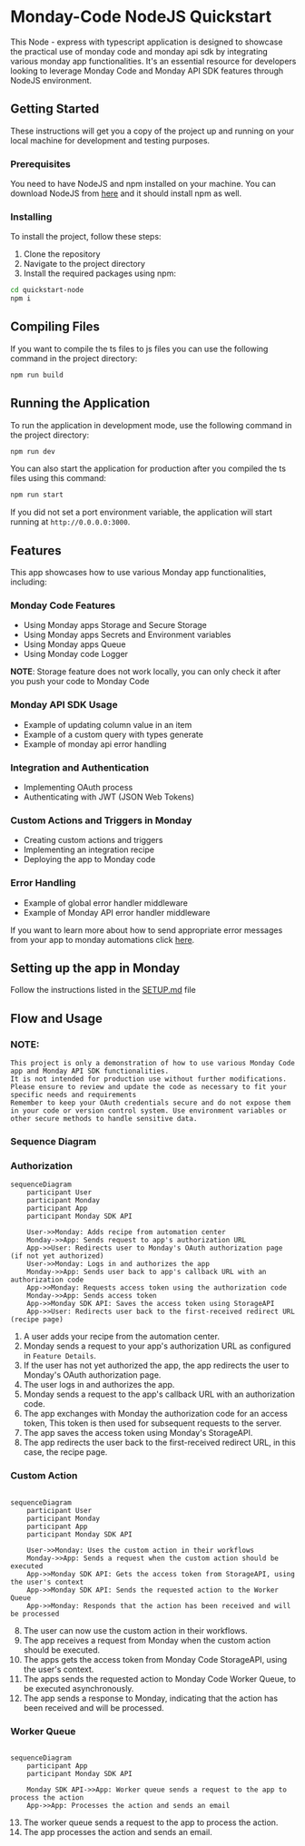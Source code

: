 # Monday-Code NodeJS Quickstart

This Node - express with typescript application is designed to showcase the practical use of monday code and monday api
sdk by
integrating various monday app functionalities.
It's an essential resource for developers looking to leverage Monday Code and Monday API SDK features through NodeJS
environment.

## Getting Started

These instructions will get you a copy of the project up and running on your local machine for development and testing
purposes.

### Prerequisites

You need to have NodeJS and npm installed on your machine.
You can download NodeJS from [here](https://nodejs.org/en/download/package-manager) and it should install npm as well.

### Installing

To install the project, follow these steps:

1. Clone the repository
2. Navigate to the project directory
3. Install the required packages using npm:

```bash
cd quickstart-node
npm i
```

## Compiling Files

If you want to compile the ts files to js files you can use the following command in the project directory:

```bash
npm run build
```

## Running the Application

To run the application in development mode, use the following command in the project directory:

```bash
npm run dev
```

You can also start the application for production after you compiled the ts files using this command:

```bash
npm run start
```

If you did not set a port environment variable, the application will start running at `http://0.0.0.0:3000`.

## Features

This app showcases how to use various Monday app functionalities, including:

### Monday Code Features

* Using Monday apps Storage and Secure Storage
* Using Monday apps Secrets and Environment variables
* Using Monday apps Queue
* Using Monday code Logger

**NOTE**: Storage feature does not work locally, you can only check it after you push your code to Monday Code

### Monday API SDK Usage

* Example of updating column value in an item
* Example of a custom query with types generate
* Example of monday api error handling

### Integration and Authentication

* Implementing OAuth process
* Authenticating with JWT (JSON Web Tokens)

### Custom Actions and Triggers in Monday

* Creating custom actions and triggers
* Implementing an integration recipe
* Deploying the app to Monday code

### Error Handling

* Example of global error handler middleware
* Example of Monday API error handler middleware

If you want to learn more about how to send appropriate error messages from your app to monday automations
click [here](https://developer.monday.com/apps/docs/error-handling).

## Setting up the app in Monday

Follow the instructions listed in the [SETUP.md](SETUP.md) file

## Flow and Usage

### NOTE:

    This project is only a demonstration of how to use various Monday Code app and Monday API SDK functionalities.
    It is not intended for production use without further modifications.
    Please ensure to review and update the code as necessary to fit your specific needs and requirements
    Remember to keep your OAuth credentials secure and do not expose them in your code or version control system. Use environment variables or other secure methods to handle sensitive data.

### Sequence Diagram

### Authorization

```mermaid
sequenceDiagram
    participant User
    participant Monday
    participant App
    participant Monday SDK API

    User->>Monday: Adds recipe from automation center
    Monday->>App: Sends request to app's authorization URL
    App->>User: Redirects user to Monday's OAuth authorization page (if not yet authorized)
    User->>Monday: Logs in and authorizes the app
    Monday->>App: Sends user back to app's callback URL with an authorization code
    App->>Monday: Requests access token using the authorization code
    Monday->>App: Sends access token
    App->>Monday SDK API: Saves the access token using StorageAPI
    App->>User: Redirects user back to the first-received redirect URL (recipe page)
```

1. A user adds your recipe from the automation center.
2. Monday sends a request to your app's authorization URL as configured in `Feature Details`.
3. If the user has not yet authorized the app, the app redirects the user to Monday's OAuth authorization page.
4. The user logs in and authorizes the app.
5. Monday sends a request to the app's callback URL with an authorization code.
6. The app exchanges with Monday the authorization code for an access token, This token is then used for subsequent
   requests to the server.
7. The app saves the access token using Monday's StorageAPI.
8. The app redirects the user back to the first-received redirect URL, in this case, the recipe page.

### Custom Action

```mermaid

sequenceDiagram
    participant User
    participant Monday
    participant App
    participant Monday SDK API

    User->>Monday: Uses the custom action in their workflows
    Monday->>App: Sends a request when the custom action should be executed
    App->>Monday SDK API: Gets the access token from StorageAPI, using the user's context
    App->>Monday SDK API: Sends the requested action to the Worker Queue
    App->>Monday: Responds that the action has been received and will be processed
```

8. The user can now use the custom action in their workflows.
9. The app receives a request from Monday when the custom action should be executed.
10. The apps gets the access token from Monday Code StorageAPI, using the user's context.
11. The apps sends the requested action to Monday Code Worker Queue, to be executed asynchronously.
12. The app sends a response to Monday, indicating that the action has been received and will be processed.

### Worker Queue

```mermaid

sequenceDiagram
    participant App
    participant Monday SDK API

    Monday SDK API->>App: Worker queue sends a request to the app to process the action
    App->>App: Processes the action and sends an email
```

13. The worker queue sends a request to the app to process the action.
14. The app processes the action and sends an email.
